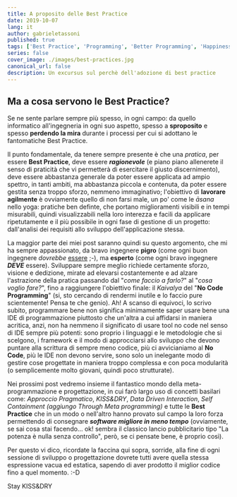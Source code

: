 ```yaml
---
title: A proposito delle Best Practice
date: 2019-10-07
lang: it
author: gabrieletassoni
published: true
tags: ['Best Practice', 'Programming', 'Better Programming', 'Happiness', 'KISS', 'DRY']
series: false
cover_image: ./images/best-practices.jpg
canonical_url: false
description: Un excursus sul perchè dell'adozione di best practice
---
```

## Ma a cosa servono le Best Practice?

Se ne sente parlare sempre più spesso, in ogni campo: da quello informatico all'ingegneria in ogni suo aspetto, spesso a **sproposito** e spesso **perdendo la mira** durante i processi per cui si adottano le fantomatiche Best Practice.

Il punto fondamentale, da tenere sempre presente è che una _pratica_, per essere **Best Practice**, deve essere ***ragionevole*** (e piano piano allenerete il senso di praticità che vi permetterà di esercitare il giusto discernimento), deve essere abbastanza generale da poter essere applicata ad ampio spettro, in tanti ambiti, ma abbastanza piccola e contenuta, da poter essere gestita senza troppo sforzo, nemmeno immaginativo; l'obiettivo di **lavorare agilmente** è ovviamente quello di non farsi male, un po' come le _āsana_ nello yoga: pratiche ben definte, che portano miglioramenti visibili e in tempi misurabili, quindi visualizzabili nella loro interezza e facili da applicare ripetutamente e il più possibile in ogni fase di gestione di un progetto: dall'analisi dei requisiti allo sviluppo dell'applicazione stessa.

La maggior parte dei miei post saranno quindi su questo argomento, che mi ha sempre appassionato, da bravo ingegnere **pigro** (come ogni buon ingegnere *dovrebbe* [essere](https://blog.codinghorror.com/how-to-become-a-better-programmer-by-not-programming/) ;-), ma **esperto** (come ogni bravo ingegnere ***DEVE*** essere). Sviluppare sempre meglio richiede certamente sforzo, visione e dedizione, mirate ad elevarsi costantemente e ad alzare l'astrazione della pratica passando dal "_come faccio a farlo?_" al "_cosa voglio fare?_", fino a raggiungere l'obiettivo finale: il _Kaivalya_ del "**No Code Programming**" (si, sto cercando di rendermi inutile e lo faccio pure scientemente! Pensa te che genio). Ah! A scanso di equivoci, lo scrivo subito, programmare bene non significa minimamente saper usare bene una IDE di programmazione piuttosto che un'altra a cui affidarsi in maniera acritica, anzi, non ha nemmeno il significato di usare tool no code nel senso di IDE sempre più potenti: sono proprio i linguaggi e le metodologie che si scelgono, i framework e il modo di approcciarsi allo sviluppo che devono puntare alla scrittura di sempre meno codice, più ci avvicianiamo al **No Code**, più le IDE non devono servire, sono solo un inelegante modo di gestire cose progettate in maniera troppo complessa e con poca modularità (o semplicemente molto giovani, quindi poco strutturate).

Nei prossimi post vedremo insieme il fantastico mondo della meta-programmazione e progettazione, in cui farò largo uso di concetti basilari come: _Approccio Pragmatico_, _KISS&DRY_, _Data Driven Interaction_, _Self Containment (aggiungo Through Meta programming)_ e tutte le **Best Practice** che in un modo o nell'altro hanno provato sul campo la loro forza permettendo di consegnare ***software migliore in meno tempo*** (ovviamente, se sai cosa stai facendo... ok! sembra il classico lancio pubblicitario tipo "La potenza è nulla senza controllo", però, se ci pensate bene, è proprio così).

Per questo vi dico, ricordate la faccina qui sopra, sorride, alla fine di ogni sessione di sviluppo o progettazione dovrete tutti avere quella stessa espressione vacua ed estatica, sapendo di aver prodotto il miglior codice fino a quel momento. :-D

Stay KISS&DRY
